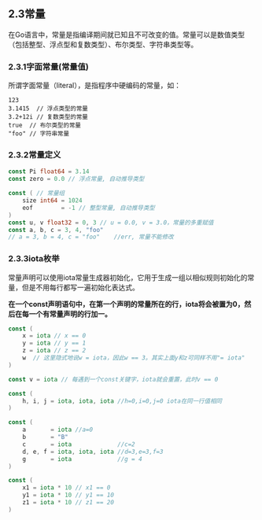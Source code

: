 ## **2.3常量**

在Go语言中，常量是指编译期间就已知且不可改变的值。常量可以是数值类型（包括整型、浮点型和复数类型）、布尔类型、字符串类型等。

### **2.3.1字面常量\(常量值\)**

所谓字面常量（literal），是指程序中硬编码的常量，如：

```
123
3.1415  // 浮点类型的常量
3.2+12i // 复数类型的常量
true  // 布尔类型的常量
"foo" // 字符串常量
```

### **2.3.2常量定义**

```go
const Pi float64 = 3.14
const zero = 0.0 // 浮点常量, 自动推导类型

const ( // 常量组
    size int64 = 1024
    eof        = -1 // 整型常量, 自动推导类型
)
const u, v float32 = 0, 3 // u = 0.0, v = 3.0，常量的多重赋值
const a, b, c = 3, 4, "foo"
// a = 3, b = 4, c = "foo"    //err, 常量不能修改
```

### **2.3.3iota枚举**

常量声明可以使用iota常量生成器初始化，它用于生成一组以相似规则初始化的常量，但是不用每行都写一遍初始化表达式。

**在一个const声明语句中，在第一个声明的常量所在的行，iota将会被置为0，然后在每一个有常量声明的行加一。**

```go
const (
    x = iota // x == 0
    y = iota // y == 1
    z = iota // z == 2
    w  // 这里隐式地说w = iota，因此w == 3。其实上面y和z可同样不用"= iota"
)

const v = iota // 每遇到一个const关键字，iota就会重置，此时v == 0

const (
    h, i, j = iota, iota, iota //h=0,i=0,j=0 iota在同一行值相同
)

const (
    a       = iota //a=0
    b       = "B"
    c       = iota             //c=2
    d, e, f = iota, iota, iota //d=3,e=3,f=3
    g       = iota             //g = 4
)

const (
    x1 = iota * 10 // x1 == 0
    y1 = iota * 10 // y1 == 10
    z1 = iota * 10 // z1 == 20
)
```




